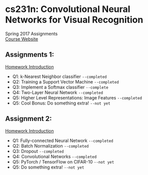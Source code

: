 # cs231n:  Convolutional Neural Networks for Visual Recognition
Spring 2017 Assignments<br>
[Course Website](http://cs231n.stanford.edu/)
## Assignments 1:
[Homework Introduction](http://cs231n.github.io/assignments2017/assignment1/)
* Q1: k-Nearest Neighbor classifier `--completed`
* Q2: Training a Support Vector Machine `--completed`
* Q3: Implement a Softmax classifier `--complete`
* Q4: Two-Layer Neural Network `--completed`
* Q5: Higher Level Representations: Image Features `--completed`
* Q5: Cool Bonus: Do something extra! `--not yet`
## Assignment 2:
[Homework Introduction](http://cs231n.github.io/assignments2017/assignment2/)
* Q1: Fully-connected Neural Network `--completed`
* Q2: Batch Normalization `--completed`
* Q3: Dropout `--completed`
* Q4: Convolutional Networks `--completed`
* Q5: PyTorch / TensorFlow on CIFAR-10 `--not yet`
* Q5: Do something extra! `--not yet`
